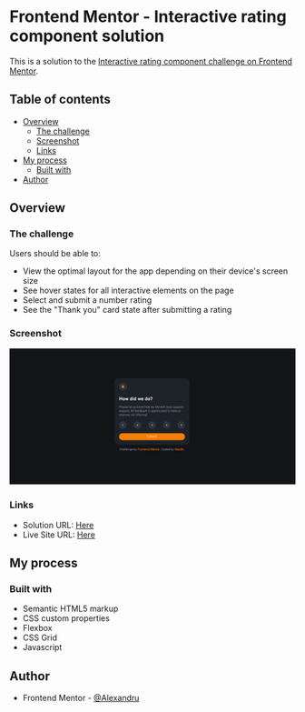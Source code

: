 # Frontend Mentor - Interactive rating component solution

This is a solution to the [Interactive rating component challenge on Frontend Mentor](https://www.frontendmentor.io/challenges/interactive-rating-component-koxpeBUmI). 

## Table of contents

- [Overview](#overview)
  - [The challenge](#the-challenge)
  - [Screenshot](#screenshot)
  - [Links](#links)
- [My process](#my-process)
  - [Built with](#built-with)
- [Author](#author)

## Overview

### The challenge

Users should be able to:

- View the optimal layout for the app depending on their device's screen size
- See hover states for all interactive elements on the page
- Select and submit a number rating
- See the "Thank you" card state after submitting a rating

### Screenshot

![](images/screenshot.png)

### Links

- Solution URL: [Here](https://github.com/Wardinul/Interactive-rating-component)
- Live Site URL: [Here](https://wardinul.github.io/Interactive-rating-component/)

## My process

### Built with

- Semantic HTML5 markup
- CSS custom properties
- Flexbox
- CSS Grid
- Javascript

## Author

- Frontend Mentor - [@Alexandru](https://www.frontendmentor.io/profile/Wardinul)
